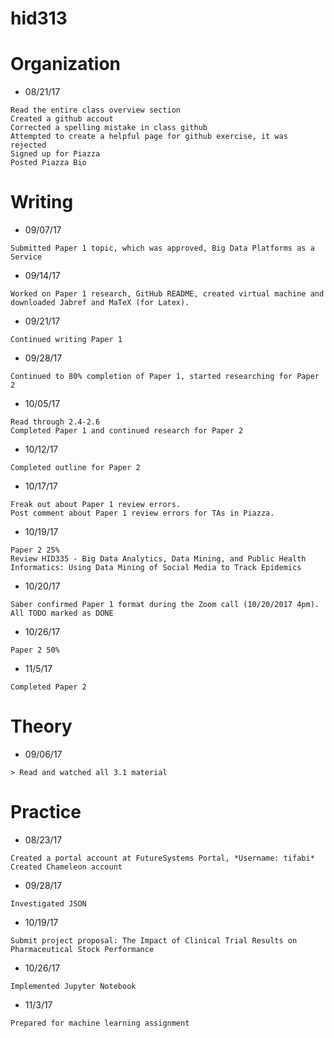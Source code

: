 # hid313

# Organization

* 08/21/17 
```
Read the entire class overview section
Created a github accout 
Corrected a spelling mistake in class github
Attempted to create a helpful page for github exercise, it was rejected
Signed up for Piazza
Posted Piazza Bio
```
# Writing

* 09/07/17
```
Submitted Paper 1 topic, which was approved, Big Data Platforms as a Service
```
* 09/14/17
```
Worked on Paper 1 research, GitHub README, created virtual machine and downloaded Jabref and MaTeX (for Latex).
```
* 09/21/17
```
Continued writing Paper 1
```
* 09/28/17
```
Continued to 80% completion of Paper 1, started researching for Paper 2
```
* 10/05/17
```
Read through 2.4-2.6
Completed Paper 1 and continued research for Paper 2
```
* 10/12/17
```
Completed outline for Paper 2
```
* 10/17/17
```
Freak out about Paper 1 review errors.
Post comment about Paper 1 review errors for TAs in Piazza.
```
* 10/19/17
```
Paper 2 25%
Review HID335 - Big Data Analytics, Data Mining, and Public Health Informatics: Using Data Mining of Social Media to Track Epidemics
```
* 10/20/17
```
Saber confirmed Paper 1 format during the Zoom call (10/20/2017 4pm).
All TODO marked as DONE
```
* 10/26/17
```
Paper 2 50%
```
* 11/5/17
```
Completed Paper 2
```

# Theory

* 09/06/17
```
> Read and watched all 3.1 material 
```


# Practice

* 08/23/17
```
Created a portal account at FutureSystems Portal, *Username: tifabi* 
Created Chameleon account
```
* 09/28/17
```
Investigated JSON
```
* 10/19/17
```
Submit project proposal: The Impact of Clinical Trial Results on Pharmaceutical Stock Performance
```
* 10/26/17
```
Implemented Jupyter Notebook
```
* 11/3/17
```
Prepared for machine learning assignment
```
